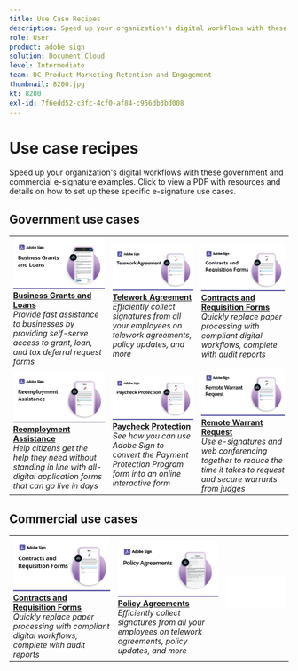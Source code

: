 ```yaml
---
title: Use Case Recipes
description: Speed up your organization's digital workflows with these government and commercial e-signature examples
role: User
product: adobe sign
solution: Document Cloud
level: Intermediate
team: DC Product Marketing Retention and Engagement
thumbnail: 8200.jpg
kt: 8200
exl-id: 7f6edd52-c3fc-4cf0-af84-c956db3bd008
---
```

# Use case recipes

Speed up your organization's digital workflows with these government and commercial e-signature examples. Click to view a PDF with resources and details on how to set up these specific e-signature use cases.

## Government use cases

<table style="table-layout:fixed">
<tr>
  <td>
    <a href="usecasegovgrants.md">
      <img alt="Business Grants and Loans" src="../assets/UC_Business.png" />
    </a>
    <div>
    <a href="usecasegovgrants.md"><strong>Business Grants and Loans</strong></a>
    </div>
    <em>Provide fast assistance to businesses by providing self-serve access to grant, loan, and tax deferral request forms</em>
    <br>
  </td> 
  <td>
    <a href="usecasegovtelework.md">
      <img alt="Telework Agreement" src="../assets/UC_MegasignR.png" />
    </a>
    <div>
    <a href="usecasegovtelework.md"><strong>Telework Agreement</strong></a>
    </div>
    <em>Efficiently collect signatures from all your employees on telework agreements, policy updates, and more</em>
    <br>
  </td>
  <td>
    <a href="usecasegovcontracts.md">
      <img alt="Contracts and Requisition Forms" src="../assets/UC_WorkflowR.png" />
    </a>
    <div>
    <a href="usecasegovcontracts.md"><strong>Contracts and Requisition Forms</strong></a>
    </div>
    <em>Quickly replace paper processing with compliant digital workflows, complete with audit reports</em>
    <br>
  </td>
</tr>
<tr>
  <td>
    <a href="usecasegovreemployment.md">
      <img alt="Reemployment Assistance" src="../assets/UC_WebformsR.png" />
    </a>
    <div>
    <a href="usecasegovreemployment.md"><strong>Reemployment Assistance</strong></a>
    </div>
    <em>Help citizens get the help they need without standing in line with all-digital application forms that can go live in days</em>
    <br>
  </td>
  <td>
    <a href="usecasegovpaycheck.md">
      <img alt="Paycheck Protection" src="../assets/UC_PaycheckProtectionR.png" />
    </a>
    <div>
    <a href="usecasegovpaycheck.md"><strong>Paycheck Protection</strong></a>
    </div>
    <em>See how you can use Adobe Sign to convert the Payment Protection Program form into an online interactive form</em>
    <br>
  </td>
  <td>
    <a href="usecasegovremote.md">
      <img alt="Remote Warrant Request" src="../assets/UC_Remote_WarrantR.png" />
    </a>
    <div>
    <a href="usecasegovremote.md"><strong>Remote Warrant Request</strong></a>
    </div>
    <em>Use e-signatures and web conferencing together to reduce the time it takes to request and secure warrants from judges</em>
    <br>
  </td>
</tr>
</table>

## Commercial use cases

<table style="table-layout:fixed">
<tr>
  <td>
    <a href="usecasecomcontracts.md">
      <img alt="Contracts and Requisition Forms" src="../assets/UC_WorkflowR.png" />
    </a>
    <div>
    <a href="usecasecomcontracts.md"><strong>Contracts and Requisition Forms</strong></a>
    </div>
    <em>Quickly replace paper processing with compliant digital workflows, complete with audit reports</em>
    <br>
  </td> 
  <td>
    <a href="usecasecompolicy.md">
      <img alt="Policy Agreements" src="../assets/UC_Policy.png" />
    </a>
    <div>
    <a href="usecasecompolicy.md"><strong>Policy Agreements</strong></a>
    </div>
    <em>Efficiently collect signatures from all your employees on telework agreements, policy updates, and more</em>
    <br>
  </td>
  <td>
    <img alt="Spacer" src="../assets/Whitespacer.png" />
    <div>
    <br>
  </td>
</tr>
</table>

